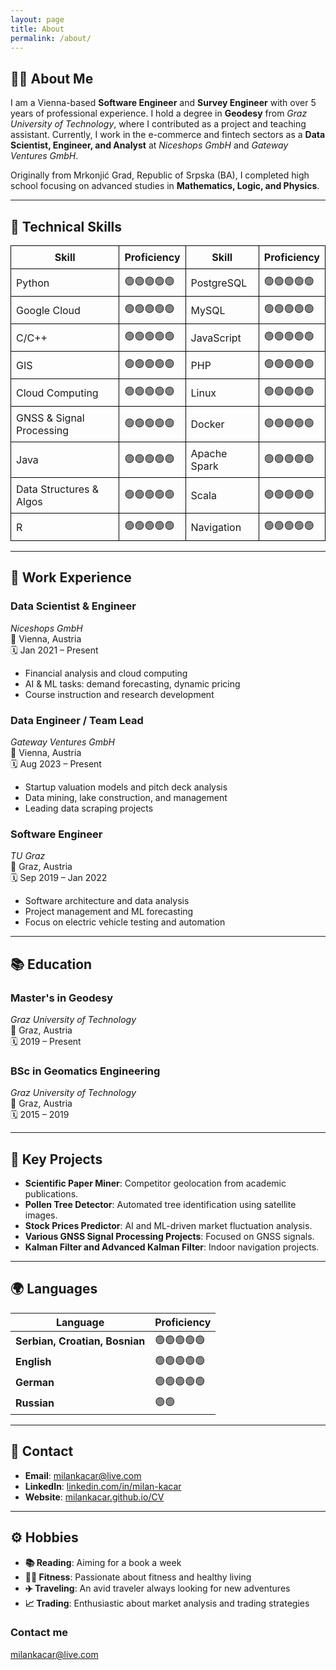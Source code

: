 ```yaml
---
layout: page
title: About
permalink: /about/
---
```



## 👨‍💻 About Me
I am a Vienna-based **Software Engineer** and **Survey Engineer** with over 5 years of professional experience. I hold a degree in **Geodesy** from *Graz University of Technology*, where I contributed as a project and teaching assistant. Currently, I work in the e-commerce and fintech sectors as a **Data Scientist, Engineer, and Analyst** at *Niceshops GmbH* and *Gateway Ventures GmbH*.

Originally from Mrkonjić Grad, Republic of Srpska (BA), I completed high school focusing on advanced studies in **Mathematics, Logic, and Physics**.

---

## 🚀 Technical Skills

<table style="border-collapse: collapse; width: 100%;">
  <tr>
    <th style="border: 1px solid black; padding: 8px;">Skill</th>
    <th style="border: 1px solid black; padding: 8px;">Proficiency</th>
    <th style="border: 1px solid black; padding: 8px;">Skill</th>
    <th style="border: 1px solid black; padding: 8px;">Proficiency</th>
  </tr>
  <tr>
    <td style="border: 1px solid black; padding: 8px;">Python</td>
    <td style="border: 1px solid black; padding: 8px;">🟢🟢🟢🟢🟢</td>
    <td style="border: 1px solid black; padding: 8px;">PostgreSQL</td>
    <td style="border: 1px solid black; padding: 8px;">🟢🟢🟢🟢🟢</td>
  </tr>
  <tr>
    <td style="border: 1px solid black; padding: 8px;">Google Cloud</td>
    <td style="border: 1px solid black; padding: 8px;">🟢🟢🟢🟢🟢</td>
    <td style="border: 1px solid black; padding: 8px;">MySQL</td>
    <td style="border: 1px solid black; padding: 8px;">🟢🟢🟢🟢🟢</td>
  </tr>
  <tr>
    <td style="border: 1px solid black; padding: 8px;">C/C++</td>
    <td style="border: 1px solid black; padding: 8px;">🟢🟢🟢🟢🟢</td>
    <td style="border: 1px solid black; padding: 8px;">JavaScript</td>
    <td style="border: 1px solid black; padding: 8px;">🟢🟢🟢🟢🟢</td>
  </tr>
  <tr>
    <td style="border: 1px solid black; padding: 8px;">GIS</td>
    <td style="border: 1px solid black; padding: 8px;">🟢🟢🟢🟢🟢</td>
    <td style="border: 1px solid black; padding: 8px;">PHP</td>
    <td style="border: 1px solid black; padding: 8px;">🟢🟢🟢🟢🟢</td>
  </tr>
  <tr>
    <td style="border: 1px solid black; padding: 8px;">Cloud Computing</td>
    <td style="border: 1px solid black; padding: 8px;">🟢🟢🟢🟢🟢</td>
    <td style="border: 1px solid black; padding: 8px;">Linux</td>
    <td style="border: 1px solid black; padding: 8px;">🟢🟢🟢🟢🟢</td>
  </tr>
  <tr>
    <td style="border: 1px solid black; padding: 8px;">GNSS & Signal Processing</td>
    <td style="border: 1px solid black; padding: 8px;">🟢🟢🟢🟢🟢</td>
    <td style="border: 1px solid black; padding: 8px;">Docker</td>
    <td style="border: 1px solid black; padding: 8px;">🟢🟢🟢🟢🟢</td>
  </tr>
  <tr>
    <td style="border: 1px solid black; padding: 8px;">Java</td>
    <td style="border: 1px solid black; padding: 8px;">🟢🟢🟢🟢🟢</td>
    <td style="border: 1px solid black; padding: 8px;">Apache Spark</td>
    <td style="border: 1px solid black; padding: 8px;">🟢🟢🟢🟢🟢</td>
  </tr>
  <tr>
    <td style="border: 1px solid black; padding: 8px;">Data Structures & Algos</td>
    <td style="border: 1px solid black; padding: 8px;">🟢🟢🟢🟢🟢</td>
    <td style="border: 1px solid black; padding: 8px;">Scala</td>
    <td style="border: 1px solid black; padding: 8px;">🟢🟢🟢🟢🟢</td>
  </tr>
  <tr>
    <td style="border: 1px solid black; padding: 8px;">R</td>
    <td style="border: 1px solid black; padding: 8px;">🟢🟢🟢🟢🟢</td>
    <td style="border: 1px solid black; padding: 8px;">Navigation</td>
    <td style="border: 1px solid black; padding: 8px;">🟢🟢🟢🟢🟢</td>
  </tr>
</table>


---

## 💼 Work Experience

### **Data Scientist & Engineer**
*Niceshops GmbH*  
📍 Vienna, Austria  
🗓️ Jan 2021 – Present  
- Financial analysis and cloud computing
- AI & ML tasks: demand forecasting, dynamic pricing
- Course instruction and research development

### **Data Engineer / Team Lead**  
*Gateway Ventures GmbH*  
📍 Vienna, Austria  
🗓️ Aug 2023 – Present  
- Startup valuation models and pitch deck analysis  
- Data mining, lake construction, and management  
- Leading data scraping projects  

### **Software Engineer**  
*TU Graz*  
📍 Graz, Austria  
🗓️ Sep 2019 – Jan 2022  
- Software architecture and data analysis  
- Project management and ML forecasting  
- Focus on electric vehicle testing and automation  

---

## 📚 Education

### **Master's in Geodesy**
*Graz University of Technology*  
📍 Graz, Austria  
🗓️ 2019 – Present  

### **BSc in Geomatics Engineering**
*Graz University of Technology*  
📍 Graz, Austria  
🗓️ 2015 – 2019  

---

## 🎯 Key Projects
- **Scientific Paper Miner**: Competitor geolocation from academic publications.  
- **Pollen Tree Detector**: Automated tree identification using satellite images.  
- **Stock Prices Predictor**: AI and ML-driven market fluctuation analysis.  
- **Various GNSS Signal Processing Projects**: Focused on GNSS signals.  
- **Kalman Filter and Advanced Kalman Filter**: Indoor navigation projects.

---

## 🌍 Languages

| Language                      | Proficiency        |
| ------------------------------ | ------------------ |
| **Serbian, Croatian, Bosnian**  | 🟢🟢🟢🟢🟢            |
| **English**                    | 🟢🟢🟢🟢🟢            |
| **German**                     | 🟢🟢🟢🟢🟢            |
| **Russian**                    | 🟢🟢           |


---

## 📧 Contact
- **Email**: [milankacar@live.com](mailto:milankacar@live.com)
- **LinkedIn**: [linkedin.com/in/milan-kacar](https://linkedin.com/in/milan-kacar)
- **Website**: [milankacar.github.io/CV](https://milankacar.github.io/CV)

---

## ⚙️ Hobbies
- **📚 Reading**: Aiming for a book a week  
- **🏋️‍♂️ Fitness**: Passionate about fitness and healthy living  
- **✈️ Traveling**: An avid traveler always looking for new adventures  
- **📈 Trading**: Enthusiastic about market analysis and trading strategies  


### Contact me

[milankacar@live.com](mailto:milankacar@live.com)

